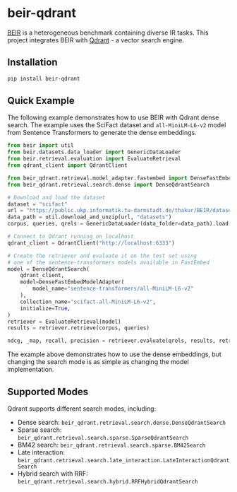 # beir-qdrant

[BEIR](https://github.com/beir-cellar/beir) is a heterogeneous benchmark containing diverse IR tasks. This project
integrates BEIR with [Qdrant](https://github.com/qdrant/qdrant) - a vector search engine.

## Installation

```bash
pip install beir-qdrant
```

## Quick Example

The following example demonstrates how to use BEIR with Qdrant dense search. The example uses the SciFact dataset
and `all-MiniLM-L6-v2` model from Sentence Transformers to generate the dense embeddings.

```python
from beir import util
from beir.datasets.data_loader import GenericDataLoader
from beir.retrieval.evaluation import EvaluateRetrieval
from qdrant_client import QdrantClient

from beir_qdrant.retrieval.model_adapter.fastembed import DenseFastEmbedModelAdapter
from beir_qdrant.retrieval.search.dense import DenseQdrantSearch

# Download and load the dataset
dataset = "scifact"
url = "https://public.ukp.informatik.tu-darmstadt.de/thakur/BEIR/datasets/{}.zip".format(dataset)
data_path = util.download_and_unzip(url, "datasets")
corpus, queries, qrels = GenericDataLoader(data_folder=data_path).load(split="test")

# Connect to Qdrant running on localhost
qdrant_client = QdrantClient("http://localhost:6333")

# Create the retriever and evaluate it on the test set using
# one of the sentence-transformers models available in FastEmbed
model = DenseQdrantSearch(
    qdrant_client,
    model=DenseFastEmbedModelAdapter(
        model_name="sentence-transformers/all-MiniLM-L6-v2"
    ),
    collection_name="scifact-all-MiniLM-L6-v2",
    initialize=True,
)
retriever = EvaluateRetrieval(model)
results = retriever.retrieve(corpus, queries)

ndcg, _map, recall, precision = retriever.evaluate(qrels, results, retriever.k_values)
```

The example above demonstrates how to use the dense embeddings, but changing the search mode is as simple as changing
the model implementation.

## Supported Modes

Qdrant supports different search modes, including:

- Dense search: `beir_qdrant.retrieval.search.dense.DenseQdrantSearch`
- Sparse search: `beir_qdrant.retrieval.search.sparse.SparseQdrantSearch`
- BM42 search: `beir_qdrant.retrieval.search.sparse.BM42Search`
- Late interaction: `beir_qdrant.retrieval.search.late_interaction.LateInteractionQdrantSearch`
- Hybrid search with RRF: `beir_qdrant.retrieval.search.hybrid.RRFHybridQdrantSearch`
